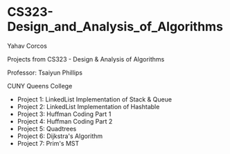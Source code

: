 # CS323-Design_and_Analysis_of_Algorithms
Yahav Corcos

Projects from CS323 - Design & Analysis of Algorithms

Professor: Tsaiyun Phillips

CUNY Queens College

- Project 1: LinkedList Implementation of Stack & Queue
- Project 2: LinkedList Implementation of Hashtable
- Project 3: Huffman Coding Part 1
- Project 4: Huffman Coding Part 2
- Project 5: Quadtrees
- Project 6: Dijkstra's Algorithm
- Project 7: Prim's MST
